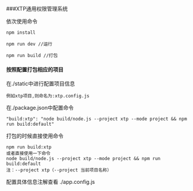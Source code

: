 ###XTP通用权限管理系统

依次使用命令
```$xslt
npm install

npm run dev //运行

npm run build //打包

```
#### 按照配置打包相应的项目
在./static中进行配置项目信息 <br/>
```$xslt
例如xtp项目,则命名为:xtp.config.js
```
在./package.json中配置命令<br/>
```
"build:xtp": "node build/node.js --project xtp --mode project && npm run build:default"
```
打包的时候直接使用命令
```$xslt
npm run build:xtp
或者直接使用一下命令
node build/node.js --project xtp --mode project && npm run build:default 
注：--project xtp（--project 当前项目名称）
```
配置具体信息注解查看 ./app.config.js



